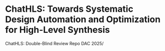 # ChatHLS: Towards Systematic Design Automation and Optimization for High-Level Synthesis
ChatHLS: Double-Blind Review Repo
DAC 2025/ 
